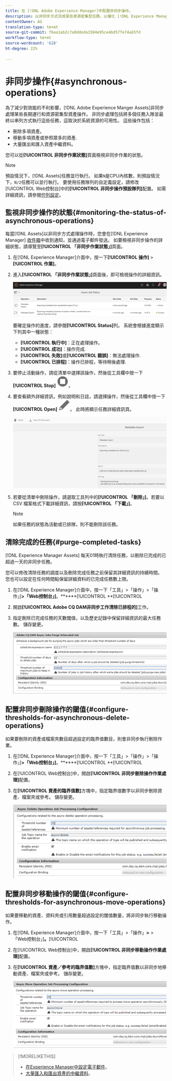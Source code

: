 ```yaml
---
title: 在 [!DNL Adobe Experience Manager]中配置非同步操作。
description: 以非同步方式完成某些資源密集型任務，以優化 [!DNL Experience Manager Assets]中的效能。
contentOwner: AG
translation-type: tm+mt
source-git-commit: f6aa1ab2c7a0ddeda1504e95ce4bd57fe74a65fd
workflow-type: tm+mt
source-wordcount: '628'
ht-degree: 22%

---
```



# 非同步操作{#asynchronous-operations}

為了減少對效能的不利影響，[!DNL Adobe Experience Manger Assets]非同步處理某些長期運行和資源密集型資產操作。 非同步處理包括將多個任務入隊並最終以串列方式執行這些任務，這取決於系統資源的可用性。 這些操作包括：

* 刪除多項資產。
* 移動多項資產或參照眾多的資產.
* 大量匯出和匯入資產中繼資料。

您可以從&#x200B;**[!UICONTROL 非同步作業狀態]**&#x200B;頁面檢視非同步作業的狀態。

>[!NOTE]
>
>預設情況下，[!DNL Assets]任務並行執行。 如果`N`是CPU內核數，則預設情況下，`N/2`任務可以並行執行。 要使用任務隊列的自定義設定，請修改[!UICONTROL Web控制台]中的&#x200B;**[!UICONTROL 非同步操作預設隊列]**&#x200B;配置。 如需詳細資訊，請參閱[佇列設定](https://sling.apache.org/documentation/bundles/apache-sling-eventing-and-job-handling.html#queue-configurations)。

## 監視非同步操作的狀態{#monitoring-the-status-of-asynchronous-operations}

每當[!DNL Assets]以非同步方式處理操作時，您會在[!DNL Experience Manager] [收件箱](/help/sites-authoring/inbox.md)中收到通知，並通過電子郵件發送。 如要檢視非同步操作的詳細狀態，請導覽至&#x200B;**[!UICONTROL 「非同步作業狀態」]**&#x200B;頁面。

1. 在[!DNL Experience Manager]介面中，按一下&#x200B;**[!UICONTROL 操作]** > **[!UICONTROL 作業]**。

1. 進入&#x200B;**[!UICONTROL 「非同步作業狀態」]**&#x200B;頁面後，即可檢視操作的詳細資訊。

   ![非同步操作的狀態和詳細資訊](assets/job_status.png)

   要確定操作的進度，請參閱&#x200B;**[!UICONTROL Status]**&#x200B;列。 系統會根據進度顯示下列其中一種狀態：

   * **[!UICONTROL 執行中]**：正在處理操作。
   * **[!UICONTROL 成功]**：操作完成.
   * **[!UICONTROL 失敗]**&#x200B;或&#x200B;**[!UICONTROL 錯誤]**：無法處理操作.
   * **[!UICONTROL 已排程]**：操作已排程，等待稍後處理.

1. 要停止活動操作，請從清單中選擇該操作，然後從工具欄中按一下&#x200B;**[!UICONTROL Stop]** ![stop表徵圖](assets/do-not-localize/stop_icon.svg)。

1. 要查看額外詳細資訊，例如說明和日誌，請選擇操作，然後從工具欄中按一下&#x200B;**[!UICONTROL Open]** ![open_icon](assets/do-not-localize/edit_icon.svg)。 此時將顯示任務詳細資訊頁。

   ![中繼資料匯入工作的詳細資訊](assets/job_details.png)

1. 若要從清單中刪除操作，請選取工具列中的&#x200B;**[!UICONTROL 「刪除」]**。若要以 CSV 檔案格式下載詳細資訊，請按&#x200B;**[!UICONTROL 「下載」]**。

   >[!NOTE]
   >
   >如果任務的狀態為活動或已排隊，則不能刪除該任務。

## 清除完成的任務{#purge-completed-tasks}

[!DNL Experience Manager Assets] 每天01時執行清除任務，以刪除已完成的已超過一天的非同步任務。

<!-- TBD: Find out from the engineering team and mention the time zone of this 1:00 am task.
-->

您可以修改清除任務的調度以及刪除完成任務之前保留其詳細資訊的持續時間。 您也可以設定在任何時間點保留詳細資料的已完成任務數上限。

1. 在[!DNL Experience Manager]介面中，按一下「工具」>「操作」>「操作」]**>「Web控制台」]**。******[!UICONTROL **[!UICONTROL 
1. 開啟&#x200B;**[!UICONTROL Adobe CQ DAM非同步工作清除已排程的]**&#x200B;工作。
1. 指定刪除已完成任務的天數閾值，以及歷史記錄中保留詳細資訊的最大任務數。 儲存變更。

   ![用於調度非同步任務清除的配置](assets/purge_job.png)

## 配置非同步刪除操作的閾值{#configure-thresholds-for-asynchronous-delete-operations}

如果要刪除的資產或檔案夾數目超過設定的臨界值數目，則會非同步執行刪除作業。

1. 在[!DNL Experience Manager]介面中，按一下「工具」>「操作」>「操作」]**>「Web控制台」]**。******[!UICONTROL **[!UICONTROL 
1. 在[!UICONTROL Web控制台]中，開啟&#x200B;**[!UICONTROL 非同步刪除操作作業處理]**&#x200B;配置。
1. 在&#x200B;**[!UICONTROL 資產的臨界值數]**&#x200B;方塊中，指定臨界值數字以非同步刪除資產、檔案夾或參考。 儲存變更。

   ![設定要刪除資產的任務的臨界值限制](assets/delete_threshold.png)

## 配置非同步移動操作的閾值{#configure-thresholds-for-asynchronous-move-operations}

如果要移動的資產、資料夾或引用數量超過設定的閾值數量，將非同步執行移動操作。

1. 在[!DNL Experience Manager]介面中，按一下「工具」>「操作」****>**** > 「Web控制台」]**。**[!UICONTROL 
1. 在[!UICONTROL Web控制台]中，開啟&#x200B;**[!UICONTROL 非同步移動操作作業處理]**&#x200B;配置。
1. 在&#x200B;**[!UICONTROL 資產／參考的臨界值數]**&#x200B;方塊中，指定臨界值數以非同步地移動資產、檔案夾或參考。 儲存變更。

   ![設定要移動資產之任務的臨界值限制](assets/move_threshold.png)

>[!MORELIKETHIS]
>
>* [在Experience Manager中設定電子郵件](/help/sites-administering/notification.md)。
>* [大量匯入和匯出資產的中繼資料](/help/assets/metadata-import-export.md)。

